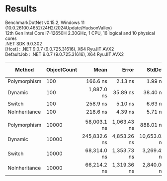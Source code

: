 ﻿# Results

BenchmarkDotNet v0.15.2, Windows 11 (10.0.26100.4652/24H2/2024Update/HudsonValley)\
12th Gen Intel Core i7-12650H 2.30GHz, 1 CPU, 16 logical and 10 physical cores\
.NET SDK 9.0.302\
  [Host]     : .NET 9.0.7 (9.0.725.31616), X64 RyuJIT AVX2\
  DefaultJob : .NET 9.0.7 (9.0.725.31616), X64 RyuJIT AVX2


| Method        | ObjectCount | Mean         | Error       | StdDev       | Ratio | RatioSD | Allocated | Alloc Ratio |
|-------------- |------------ |-------------:|------------:|-------------:|------:|--------:|----------:|------------:|
| Polymorphism  | 100         |     166.6 ns |     2.13 ns |      1.99 ns |  1.00 |    0.02 |         - |          NA |
| Dynamic       | 100         |   1,887.0 ns |    35.89 ns |     38.40 ns | 11.33 |    0.26 |    4800 B |          NA |
| Switch        | 100         |     258.9 ns |     5.10 ns |      6.63 ns |  1.55 |    0.04 |         - |          NA |
| NoInheritance | 100         |     218.6 ns |     4.39 ns |      5.71 ns |  1.31 |    0.04 |         - |          NA |
|               |             |              |             |              |       |         |           |             |
| Polymorphism  | 10000       |  58,003.1 ns | 1,063.43 ns |    888.01 ns |  1.00 |    0.02 |         - |          NA |
| Dynamic       | 10000       | 245,832.6 ns | 4,853.26 ns | 10,653.03 ns |  4.24 |    0.19 |  480000 B |          NA |
| Switch        | 10000       |  68,314.0 ns | 1,353.73 ns |  3,269.42 ns |  1.18 |    0.06 |         - |          NA |
| NoInheritance | 10000       |  66,214.2 ns | 1,319.36 ns |  2,840.06 ns |  1.14 |    0.05 |         - |          NA |